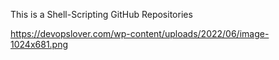This is a Shell-Scripting GitHub Repositories 

https://devopslover.com/wp-content/uploads/2022/06/image-1024x681.png
